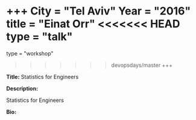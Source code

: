 +++
City = "Tel Aviv"
Year = "2016"
title = "Einat Orr"
<<<<<<< HEAD
type = "talk"
=======
type = "workshop"
>>>>>>> devopsdays/master
+++

<div class="span-15  ">
  <div class="span-15  last ">
  <p><strong>Title:</strong>
  Statistics for Engineers
  </p>

  <p><strong>Description:</strong></p>

  <p>
  Statistics for Engineers

</p>
    <p><strong>Bio:</strong></p>

  <p></p>

  </div>
</div>
